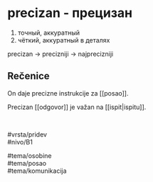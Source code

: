 # precizan - прецизан

1. точный, аккуратный  
2. чёткий, аккуратный в деталях

precizan → precizniji → najprecizniji

## Rečenice

On daje precizne instrukcije za [[posao]].

Precizan [[odgovor]] je važan na [[ispit|ispitu]].

<br>

#vrsta/pridev  
#nivo/B1  

#tema/osobine  
#tema/posao  
#tema/komunikacija  

